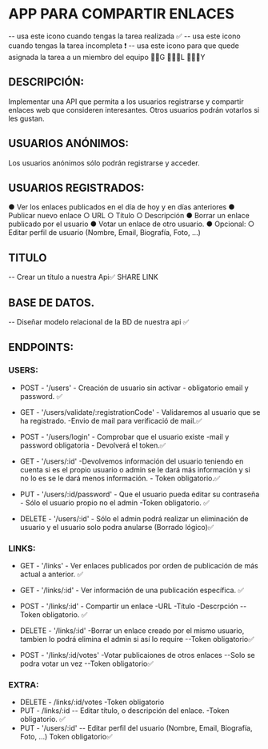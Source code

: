 
# APP PARA COMPARTIR ENLACES 
 -- usa este icono cuando tengas la tarea realizada ✅
 -- usa este icono cuando tengas la tarea incompleta ❗️
 -- usa este icono para que quede asignada la tarea a un miembro del equipo 🧔🏻G    👨🏻‍🦱L   👱🏻‍♀️Y

## DESCRIPCIÓN:
Implementar una API que permita a los usuarios registrarse y compartir enlaces web que consideren interesantes. 
Otros usuarios podrán votarlos si les gustan.

## USUARIOS ANÓNIMOS:
Los usuarios anónimos sólo podrán registrarse y acceder.

## USUARIOS REGISTRADOS:
● Ver los enlaces publicados en el día de hoy y en días anteriores
● Publicar nuevo enlace
○ URL
○ Título
○ Descripción
● Borrar un enlace publicado por el usuario
● Votar un enlace de otro usuario.
● Opcional:
○ Editar perfil de usuario (Nombre, Email, Biografía, Foto, …)

## TITULO
-- Crear un título a nuestra Api✅
SHARE LINK

## BASE DE DATOS.
-- Diseñar modelo relacional de la BD de nuestra api ✅

## ENDPOINTS:

### USERS:

- POST - '/users' - Creación de usuario sin activar - obligatorio email y password. ✅

- GET - '/users/validate/:registrationCode' - Validaremos al usuario que se ha registrado. -Envio de mail para verificació de mail.✅

- POST - '/users/login' - Comprobar que el usuario existe -mail y password obligatoria - Devolverá el token.✅

- GET - '/users/:id' -Devolvemos información del usuario teniendo en cuenta si es el propio usuario o admin se le dará más información y si no lo es se le dará menos información. - Token obligatorio.✅

- PUT - '/users/:id/password' - Que el usuario pueda editar su contraseña - Sólo el usuario propio no el admin -Token obligatorio. ✅

- DELETE - '/users/:id' - Sólo el admin podrá realizar un eliminación de usuario y el usuario solo podra anularse (Borrado lógico)✅

### LINKS:

- GET - '/links' - Ver enlaces publicados por orden de publicación de más actual a anterior. ✅

- GET - '/links/:id' - Ver información de una publicación específica. ✅

- POST - '/links/:id' - Compartir un enlace -URL -Título -Descrpción --Token obligatorio. ✅

- DELETE - '/links/:id' -Borrar un enlace creado por el mismo usuario, tambien lo podrá elimina el admin si así lo require --Token obligatorio✅

- POST - '/links/:id/votes' -Votar publicaiones de otros enlaces --Solo se podra votar un vez --Token obligatorio✅ 

### EXTRA:
- DELETE - /links/:id/votes -Token obligatorio
- PUT - /links/:id  -- Editar título, o descripción del enlace. -Token obligatorio. ✅ 
- PUT - '/users/:id' -- Editar perfil del usuario (Nombre, Email, Biografía, Foto, …) Token obligatorio✅

















